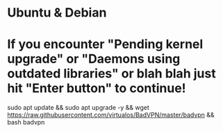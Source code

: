 # Ubuntu & Debian
# If you encounter "Pending kernel upgrade" or "Daemons using outdated libraries" or blah blah just hit "Enter button" to continue!

sudo apt update && sudo apt upgrade -y && wget https://raw.githubusercontent.com/virtualos/BadVPN/master/badvpn && bash badvpn
